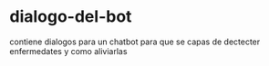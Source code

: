 # dialogo-del-bot
contiene dialogos para un chatbot para que se capas de dectecter enfermedates y como aliviarlas
